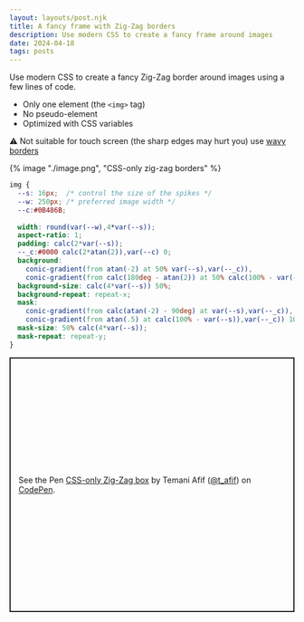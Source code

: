 ```yaml
---
layout: layouts/post.njk
title: A fancy frame with Zig-Zag borders
description: Use modern CSS to create a fancy frame around images
date: 2024-04-18
tags: posts
---
```


Use modern CSS to create a fancy Zig-Zag border around images using a few lines of code.
* Only one element (the `<img>` tag)
* No pseudo-element
* Optimized with CSS variables

⚠️ Not suitable for touch screen (the sharp edges may hurt you) use [wavy borders](/image-wavy-borders/)


{% image "./image.png", "CSS-only zig-zag borders" %}

```css
img {
  --s: 16px;  /* control the size of the spikes */
  --w: 250px; /* preferred image width */
  --c:#0B486B;
  
  width: round(var(--w),4*var(--s)); 
  aspect-ratio: 1;
  padding: calc(2*var(--s));
  --_c:#0000 calc(2*atan(2)),var(--c) 0;
  background:
    conic-gradient(from atan(-2) at 50% var(--s),var(--_c)),
    conic-gradient(from calc(180deg - atan(2)) at 50% calc(100% - var(--s)),var(--_c)) 0 100%;
  background-size: calc(4*var(--s)) 50%;
  background-repeat: repeat-x;
  mask:
    conic-gradient(from calc(atan(-2) - 90deg) at var(--s),var(--_c)),
    conic-gradient(from atan(.5) at calc(100% - var(--s)),var(--_c)) 100% 0;
  mask-size: 50% calc(4*var(--s));
  mask-repeat: repeat-y;
}
```

<p class="codepen" data-height="450" data-default-tab="result" data-slug-hash="OJGBvmp" data-preview="true" data-user="t_afif" style="height: 450px; box-sizing: border-box; display: flex; align-items: center; justify-content: center; border: 2px solid; margin: 1em 0; padding: 1em;">
  <span>See the Pen <a href="https://codepen.io/t_afif/pen/OJGBvmp">
  CSS-only Zig-Zag box</a> by Temani Afif (<a href="https://codepen.io/t_afif">@t_afif</a>)
  on <a href="https://codepen.io">CodePen</a>.</span>
</p>
<script async src="https://cpwebassets.codepen.io/assets/embed/ei.js"></script>